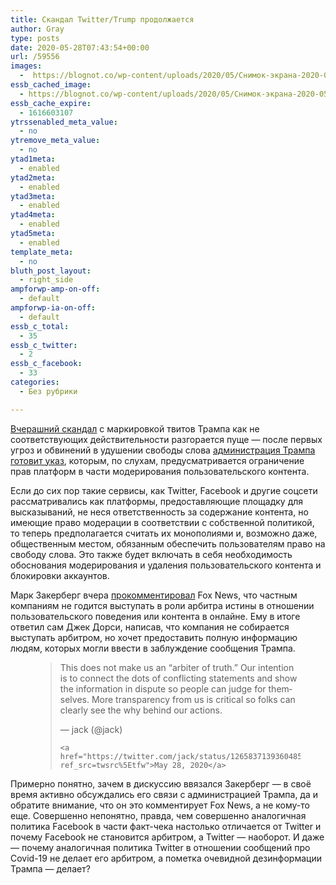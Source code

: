 ```yaml
---
title: Скандал Twitter/Trump продолжается
author: Gray
type: posts
date: 2020-05-28T07:43:54+00:00
url: /59556
images:
  -  https://blognot.co/wp-content/uploads/2020/05/Снимок-экрана-2020-05-27-в-10.05.58.png
essb_cached_image:
  - https://blognot.co/wp-content/uploads/2020/05/Снимок-экрана-2020-05-27-в-10.05.58.png
essb_cache_expire:
  - 1616603107
ytrssenabled_meta_value:
  - no
ytremove_meta_value:
  - no
ytad1meta:
  - enabled
ytad2meta:
  - enabled
ytad3meta:
  - enabled
ytad4meta:
  - enabled
ytad5meta:
  - enabled
template_meta:
  - no
bluth_post_layout:
  - right_side
ampforwp-amp-on-off:
  - default
ampforwp-ia-on-off:
  - default
essb_c_total:
  - 35
essb_c_twitter:
  - 2
essb_c_facebook:
  - 33
categories:
  - Без рубрики

---
```








[Вчерашний скандал][1] с маркировкой твитов Трампа как не соответствующих действительности разгорается пуще — после первых угроз и обвинений в удушении свободы слова <a href="https://www.wsj.com/articles/in-draft-executive-order-trump-would-seek-to-limit-protections-for-social-media-companies-11590637554?mod=djemalertNEWS" target="_blank" rel="noreferrer noopener nofollow" title="https://www.wsj.com/articles/in-draft-executive-order-trump-would-seek-to-limit-protections-for-social-media-companies-11590637554?mod=djemalertNEWS">администрация Трампа готовит указ</a>, которым, по слухам, предусматривается ограничение прав платформ в части модерирования пользовательского контента.

Если до сих пор такие сервисы, как Twitter, Facebook и другие соцсети рассматривались как платформы, предоставляющие площадку для высказываний, не неся ответственность за содержание контента, но имеющие право модерации в соответствии с собственной политикой, то теперь предполагается считать их монополиями и, возможно даже, общественным местом, обязанным обеспечить пользователям право на свободу слова. Это также будет включать в себя необходимость обоснования модерирования и удаления пользовательского контента и блокировки аккаунтов.

Марк Закерберг вчера <a href="https://www.foxnews.com/media/facebook-mark-zuckerberg-twitter-fact-checking-trump" target="_blank" rel="noreferrer noopener" title="https://www.foxnews.com/media/facebook-mark-zuckerberg-twitter-fact-checking-trump">прокомментировал</a> Fox News, что частным компаниям не годится выступать в роли арбитра истины в отношении пользовательского поведения или контента в онлайне. Ему в итоге ответил сам Джек Дорси, написав, что компания не собирается выступать арбитром, но хочет предоставить полную информацию людям, которых могли ввести в заблуждение сообщения Трампа.<figure class="wp-block-embed-twitter wp-block-embed is-type-rich is-provider-twitter">

<div class="wp-block-embed__wrapper">
  <blockquote class="twitter-tweet" data-width="550" data-dnt="true">
    <p lang="en" dir="ltr">
      This does not make us an “arbiter of truth.” Our intention is to connect the dots of conflicting statements and show the information in dispute so people can judge for themselves. More transparency from us is critical so folks can clearly see the why behind our actions.
    </p>&mdash; jack (@jack) 
    
    <a href="https://twitter.com/jack/status/1265837139360485376?ref_src=twsrc%5Etfw">May 28, 2020</a>
  </blockquote>
</figure> 

Примерно понятно, зачем в дискуссию ввязался Закерберг — в своё время активно обсуждались его связи с администрацией Трампа, да и обратите внимание, что он это комментирует Fox News, а не кому-то еще. Совершенно непонятно, правда, чем совершенно аналогичная политика Facebook в части факт-чека настолько отличается от Twitter и почему Facebook не становится арбитром, а Twitter — наоборот. И даже — почему аналогичная политика Twitter в отношении сообщений про Covid-19 не делает его арбитром, а пометка очевидной дезинформации Трампа — делает?

 [1]: https://blognot.co/59543 "Twitter против Трампа"